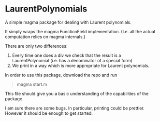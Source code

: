 # LaurentPolynomials

A simple magma package for dealing with Laurent polynomials.

It simply wraps the magma FunctionField implementation. (I.e. all the actual computation relies on magma internals.)

There are only two differences:
1) Every time one does a div we check that the result is a LaurentPolynomial (i.e. has a denominator of a special form)
2) We print in a way which is more appropriate for Laurent polynomials.

In order to use this package, download the repo and run

> magma start.m

This file should give you a basic understanding of the capabilities of the package.

I am sure there are some bugs. In particular, printing could be prettier. However it should be enough to get started.
